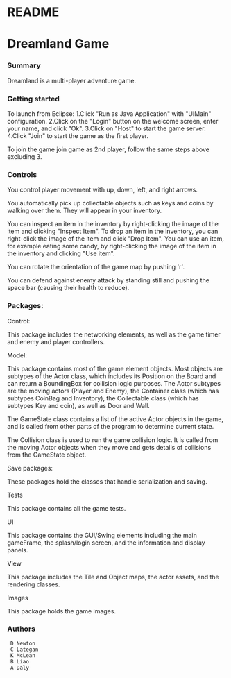 # README #

# Dreamland Game #

### Summary ###

Dreamland is a multi-player adventure game.

### Getting started ###

To launch from Eclipse:
1.Click "Run as Java Application" with "UIMain" configuration.
2.Click on the "Login" button on the welcome screen, enter your name, and click "Ok".
3.Click on "Host" to start the game server.
4.Click "Join" to start the game as the first player.

To join the game join game as 2nd player, follow the same steps above excluding 3.

### Controls   ###

You control player movement with up, down, left, and right arrows. 

You automatically pick up collectable objects such as keys and coins by walking over them. They will appear in your inventory.

You can inspect an item in the inventory by right-clicking the image of the item and clicking "Inspect Item". To drop an item in the inventory, you can right-click the image of the item and click "Drop Item". You can use an item, for example eating some candy, by right-clicking the image of the item in the inventory and clicking "Use item".

You can rotate the orientation of the game map by pushing 'r'.

You can defend against enemy attack by standing still and pushing the space bar (causing their health to reduce).

### Packages: ###
     
Control: 

This package includes the networking elements, as well as the game timer and enemy and player controllers.

Model:

This package contains most of the game element objects. Most objects are subtypes of the Actor class, which includes its Position on the Board and can return a BoundingBox for collision logic purposes. The Actor subtypes are the moving actors (Player and Enemy), the Container class (which has subtypes CoinBag and Inventory), the Collectable class (which has subtypes Key and coin), as well as Door and Wall.

The GameState class contains a list of the active Actor objects in the game, and is called from other parts of the program to determine current state.

The Collision class is used to run the game collision logic. It is called from the moving Actor objects when they move and gets details of collisions from the GameState object.

Save packages:

These packages hold the classes that handle serialization and saving.

Tests

This package contains all the game tests.

UI

This package contains the GUI/Swing elements including the main gameFrame, the splash/login screen, and the information and display panels.

View

This package includes the Tile and Object maps, the actor assets, and the rendering classes.

Images

This package holds the game images.

### Authors ###
     D Newton
     C Lategan
     K McLean
     B Liao
     A Daly

##